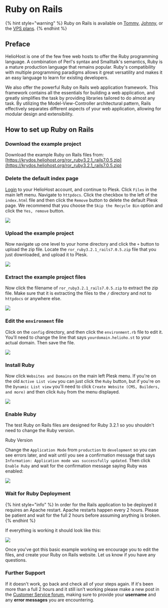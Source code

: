 # Ruby on Rails

{% hint style="warning" %}
Ruby on Rails is available on [Tommy](servers/virtual/tommy.md), [Johnny](servers/virtual/johnny.md), or the [VPS plans](https://heliohost.org/vps/).
{% endhint %}

## Preface

HelioHost is one of the few free web hosts to offer the Ruby programming language. A combination of Perl's syntax and Smalltalk's semantics, Ruby is a mature production language that remains popular. Ruby's compatibility with multiple programming paradigms allows it great versatility and makes it an easy language to learn for existing developers.

We also offer the powerful Ruby on Rails web application framework. This framework contains all the essentials for building a web application, and greatly simplifies the task by providing libraries tailored to do almost any task. By utilizing the Model-View-Controller architectural pattern, Rails effectively separates different aspects of your web application, allowing for modular design and extensibility.

## How to set up Ruby on Rails

### Download the example project

Download the example Ruby on Rails files from: [https://krydos.heliohost.org/ror_ruby3.2.1_rails7.0.5.zip](https://krydos.heliohost.org/ror_ruby3.2.1_rails7.0.5.zip)

### Delete the default index page

[Login](https://heliohost.org/login/) to your HelioHost account, and continue to Plesk. Click `Files` in the main left menu. Navigate to `httpdocs`. Click the checkbox to the left of the `index.html` file and then click the `Remove` button to delete the default Plesk page. We recommend that you choose the `Skip the Recycle Bin` option and click the `Yes, remove` button. 

![](../.gitbook/assets/ror_delete_index.png)

### Upload the example project

Now navigate up one level to your home directory and click the `+` button to upload the zip file. Locate the `ror_ruby3.2.1_rails7.0.5.zip` file that you just downloaded, and upload it to Plesk.

![](../.gitbook/assets/ror_upload.png)

### Extract the example project files

Now click the filename of `ror_ruby3.2.1_rails7.0.5.zip` to extract the zip file. Make sure that it is extracting the files to the `/` directory and not to `httpdocs` or anywhere else.

![](../.gitbook/assets/ror_extract.png)

### Edit the `environment` file

Click on the `config` directory, and then click the `environment.rb` file to edit it. You'll need to change the line that says `yourdomain.helioho.st` to your actual domain. Then save the file.

![](../.gitbook/assets/ror_domain.png)

### Install Ruby

Now click `Websites and Domains` on the main left Plesk menu. If you're on the old `Active List view` you can just click the `Ruby` button, but if you're on the `Dynamic List view` you'll need to click `Create Website (CMS, Builders, and more)` and then click `Ruby` from the menu displayed. 

![](../.gitbook/assets/ror_ruby.png)

### Enable Ruby

The test Ruby on Rails files are designed for Ruby 3.2.1 so you shouldn't need to change the Ruby version. 


Ruby Version



Change the `Application Mode` from `production` to `development` so you can see errors later, and wait until you see a confirmation message that says `Information: Application mode was successfully updated`. Then click `Enable Ruby` and wait for the confirmation message saying Ruby was enabled:

![](../.gitbook/assets/ror_enable.png)

### Wait for Ruby Deployment

{% hint style="info" %}
In order for the Rails application to be deployed it requires an Apache restart. Apache restarts happen every 2 hours. Please be patient and wait for the full 2 hours before assuming anything is broken.
{% endhint %}

If everything is working it should look like this: 

![](../.gitbook/assets/ror_works.png)

Once you've got this basic example working we encourage you to edit the files, and create your Ruby on Rails website. Let us know if you have any questions.

### Further Support 

If it doesn't work, go back and check all of your steps again. If it's been more than a full 2 hours and it still isn't working please make a new post in the [Customer Service forum](https://helionet.org/index/forum/45-customer-service/?do=add), making sure to provide your **username** and any **error messages** you are encountering.